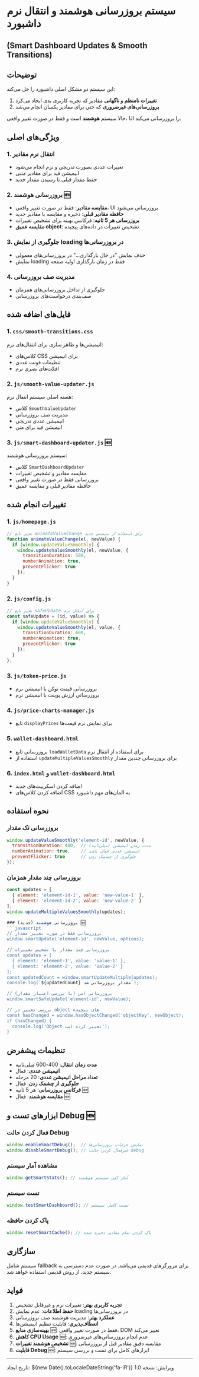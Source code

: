 # سیستم بروزرسانی هوشمند و انتقال نرم داشبورد 
## (Smart Dashboard Updates & Smooth Transitions)

## توضیحات

این سیستم دو مشکل اصلی داشبورد را حل می‌کند:
1. **تغییرات نامنظم و ناگهانی** مقادیر که تجربه کاربری بدی ایجاد می‌کرد
2. **بروزرسانی‌های غیرضروری** که حتی برای مقادیر یکسان انجام می‌شد

حالا سیستم **هوشمند** است و فقط در صورت تغییر واقعی، UI را بروزرسانی می‌کند.

## ویژگی‌های اصلی

### 1. انتقال نرم مقادیر
- تغییرات عددی بصورت تدریجی و نرم انجام می‌شود
- انیمیشن فید برای مقادیر متنی
- حفظ مقدار قبلی تا رسیدن مقدار جدید

### 2. بروزرسانی هوشمند 🆕
- **مقایسه مقادیر**: فقط در صورت تغییر واقعی، UI بروزرسانی می‌شود
- **حافظه مقادیر قبلی**: ذخیره و مقایسه با مقادیر جدید
- **بروزرسانی هر 5 ثانیه**: فرکانس بهینه برای تشخیص تغییرات
- **مقایسه عمیق object**: تشخیص تغییرات در داده‌های پیچیده

### 3. جلوگیری از نمایش loading در بروزرسانی‌ها
- حذف نمایش "در حال بارگذاری..." در بروزرسانی‌های معمولی
- نمایش loading فقط در زمان بارگذاری اولیه صفحه

### 4. مدیریت صف بروزرسانی
- جلوگیری از تداخل بروزرسانی‌های همزمان
- صف‌بندی درخواست‌های بروزرسانی

## فایل‌های اضافه شده

### 1. `css/smooth-transitions.css`
انیمیشن‌ها و ظاهر سازی برای انتقال‌های نرم:
- کلاس‌های CSS برای انیمیشن
- تنظیمات فونت عددی
- افکت‌های بصری نرم

### 2. `js/smooth-value-updater.js`
هسته اصلی سیستم انتقال نرم:
- کلاس `SmoothValueUpdater`
- مدیریت صف بروزرسانی
- انیمیشن عددی تدریجی
- انیمیشن فید برای متن

### 3. `js/smart-dashboard-updater.js` 🆕
سیستم بروزرسانی هوشمند:
- کلاس `SmartDashboardUpdater`
- مقایسه مقادیر و تشخیص تغییرات
- بروزرسانی فقط در صورت تغییر واقعی
- حافظه مقادیر قبلی و مقایسه عمیق

## تغییرات انجام شده

### 1. `js/homepage.js`
```javascript
// تغییر تابع animateValueChange برای استفاده از سیستم جدید
function animateValueChange(el, newValue) {
  if (window.updateValueSmoothly) {
    window.updateValueSmoothly(el, newValue, {
      transitionDuration: 500,
      numberAnimation: true,
      preventFlicker: true
    });
  }
}
```

### 2. `js/config.js`
```javascript
// تغییر تابع safeUpdate برای انتقال نرم
const safeUpdate = (id, value) => {
  if (window.updateValueSmoothly) {
    window.updateValueSmoothly(el, value, {
      transitionDuration: 600,
      numberAnimation: true,
      preventFlicker: true
    });
  }
};
```

### 3. `js/token-price.js`
- بروزرسانی قیمت توکن با انیمیشن نرم
- بروزرسانی ارزش پوینت با انیمیشن نرم

### 4. `js/price-charts-manager.js`
- تابع `displayPrices` برای نمایش نرم قیمت‌ها

### 5. `wallet-dashboard.html`
- بروزرسانی تابع `loadWalletData` برای استفاده از انتقال نرم
- استفاده از `updateMultipleValuesSmoothly` برای بروزرسانی چندین مقدار

### 6. `index.html` و `wallet-dashboard.html`
- اضافه کردن اسکریپت‌های جدید
- اضافه کردن کلاس‌های CSS به المان‌های مهم داشبورد

## نحوه استفاده

### بروزرسانی تک مقدار
```javascript
window.updateValueSmoothly('element-id', newValue, {
  transitionDuration: 400,  // مدت زمان انیمیشن (میلی‌ثانیه)
  numberAnimation: true,    // انیمیشن عددی فعال باشد
  preventFlicker: true      // جلوگیری از چشمک زدن
});
```

### بروزرسانی چند مقدار همزمان
```javascript
const updates = [
  { element: 'element-id-1', value: 'new-value-1' },
  { element: 'element-id-2', value: 'new-value-2' }
];
window.updateMultipleValuesSmoothly(updates);

### بروزرسانی هوشمند (جدید) 🆕
```javascript
// بروزرسانی فقط در صورت تغییر مقدار
window.smartUpdate('element-id', newValue, options);

// بروزرسانی چند مقدار با تشخیص تغییرات
const updates = [
  { element: 'element-1', value: 'value-1' },
  { element: 'element-2', value: 'value-2' }
];
const updatedCount = window.smartUpdateMultiple(updates);
console.log(`${updatedCount} مقدار بروزرسانی شد`);

// بروزرسانی امن (با بررسی اعتبار مقدار)
window.smartSafeUpdate('element-id', newValue);

// بررسی تغییر در object های پیچیده
const hasChanged = window.hasObjectChanged('objectKey', newObject);
if (hasChanged) {
  console.log('Object تغییر کرده است');
}
```

## تنظیمات پیشفرض

- **مدت زمان انتقال**: 400-600 میلی‌ثانیه
- **انیمیشن عددی**: فعال
- **تعداد مراحل انیمیشن عددی**: 20 مرحله
- **جلوگیری از چشمک زدن**: فعال
- **فرکانس بروزرسانی**: هر 5 ثانیه 🆕
- **مقایسه هوشمند**: فعال 🆕

## ابزارهای تست و Debug 🆕

### فعال کردن حالت Debug
```javascript
window.enableSmartDebug();  // نمایش جزئیات بروزرسانی‌ها
window.disableSmartDebug(); // غیرفعال کردن حالت debug
```

### مشاهده آمار سیستم
```javascript
window.getSmartStats(); // آمار کلی سیستم هوشمند
```

### تست سیستم
```javascript
window.testSmartDashboard(); // تست کامل سیستم
```

### پاک کردن حافظه
```javascript
window.resetSmartCache(); // پاک کردن تمام مقادیر ذخیره شده
```

## سازگاری

سیستم شامل fallback برای مرورگرهای قدیمی می‌باشد. در صورت عدم دسترسی به سیستم جدید، از روش قدیمی استفاده خواهد شد.

## فواید

1. **تجربه کاربری بهتر**: تغییرات نرم و غیرقابل تشخیص
2. **حفظ اطلاعات**: عدم نمایش loading در بروزرسانی‌ها
3. **عملکرد بهتر**: مدیریت هوشمند صف بروزرسانی
4. **انعطاف‌پذیری**: قابلیت تنظیم انیمیشن‌ها
5. **بهینه‌سازی منابع** 🆕: فقط در صورت تغییر واقعی، DOM تغییر می‌کند
6. **کاهش CPU Usage** 🆕: عدم انجام بروزرسانی‌های غیرضروری
7. **تشخیص هوشمند تغییرات** 🆕: مقایسه دقیق مقادیر قبل از بروزرسانی
8. **قابلیت Debug** 🆕: ابزارهای کامل برای تست و بررسی سیستم

---

تاریخ ایجاد: ${new Date().toLocaleDateString('fa-IR')}
ویرایش: نسخه 1.0
